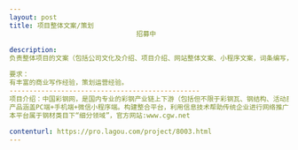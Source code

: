 ```yaml
---                
layout: post       
title: 项目整体文案/策划
                                招募中
           
description: 
负责整体项目的文案（包括公司文化及介绍、项目介绍、网站整体文案、小程序文案，词条编写，以及小程序线上推广策划及文案）

要求：
有丰富的商业写作经验，策划运营经验。
------------------------------------------------
项目介绍：中国彩钢网，是国内专业的彩钢产业链上下游（包括但不限于彩钢瓦、钢结构、活动房）综合信息平台。
产品涵盖PC端+手机端+微信小程序端。构建整合平台，利用信息技术帮助传统企业进行网络推广，曝光商机。
本平台属于钢材类目下“细分领域”，官方网站:www.cgw.net
     
contenturl: https://pro.lagou.com/project/8003.html      
---                 
```

